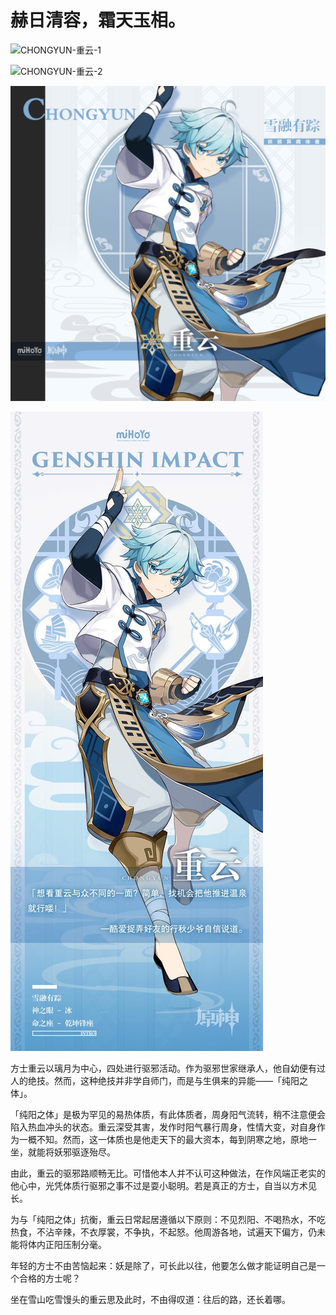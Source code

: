 # 赫日清容，霜天玉相。

![CHONGYUN-重云-1](./../D动图/CHONGYUN-重云-1.gif)

![CHONGYUN-重云-2](./../D动图/CHONGYUN-重云-2.gif)

![CHONGYUN-重云](./../B方形卡/CHONGYUN-重云.jpg)

![CHONGYUN-重云](./../C立绘/CHONGYUN-重云.jpg)

方士重云以璃月为中心，四处进行驱邪活动。作为驱邪世家继承人，他自幼便有过人的绝技。然而，这种绝技并非学自师门，而是与生俱来的异能——「纯阳之体」。

「纯阳之体」是极为罕见的易热体质，有此体质者，周身阳气流转，稍不注意便会陷入热血冲头的状态。重云深受其害，发作时阳气暴行周身，性情大变，对自身作为一概不知。然而，这一体质也是他走天下的最大资本，每到阴寒之地，原地一坐，就能将妖邪驱逐殆尽。

由此，重云的驱邪路顺畅无比。可惜他本人并不认可这种做法，在作风端正老实的他心中，光凭体质行驱邪之事不过是耍小聪明。若是真正的方士，自当以方术见长。

为与「纯阳之体」抗衡，重云日常起居遵循以下原则：不见烈阳、不喝热水，不吃热食，不沾辛辣，不衣厚裳，不争执，不起怒。他周游各地，试遍天下偏方，仍未能将体内正阳压制分毫。

年轻的方士不由苦恼起来：妖是除了，可长此以往，他要怎么做才能证明自己是一个合格的方士呢？

坐在雪山吃雪馒头的重云思及此时，不由得叹道：往后的路，还长着哪。
